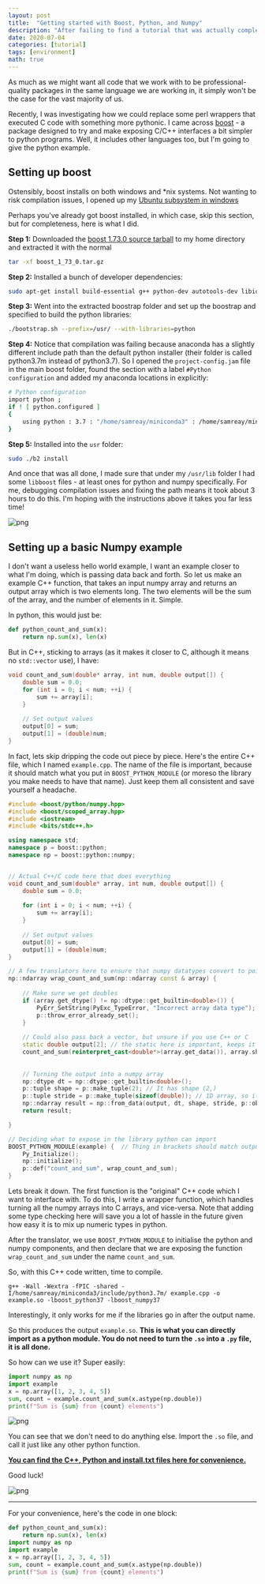 ```yaml
---
layout: post
title:  "Getting started with Boost, Python, and Numpy"
description: "After failing to find a tutorial that was actually complete, I decided to make one myself."
date: 2020-07-04
categories: [tutorial]
tags: [environment]
math: true
---
```


As much as we might want all code that we work with to be professional-quality packages in the same language we are working in, it simply won't be the case for the vast majority of us.

Recently, I was investigating how we could replace some perl wrappers that executed C code with something more pythonic. I came across [boost](https://www.boost.org/) - a package designed to try and make exposing C/C++ interfaces a bit simpler to python programs. Well, it includes other languages too, but I'm going to give the python example.

## Setting up boost

Ostensibly, boost installs on both windows and \*nix systems. Not wanting to risk compilation issues, I opened up my [Ubuntu subsystem in windows](https://docs.microsoft.com/en-us/windows/wsl/install-win10)

Perhaps you've already got boost installed, in which case, skip this section, but for completeness, here is what I did.

**Step 1:** Downloaded the [boost 1.73.0 source tarball](https://dl.bintray.com/boostorg/release/1.73.0/source/boost_1_73_0.tar.gz) to my home directory and extracted it with the normal 


<div class="reduced-code width-27" markdown=1>

```bash
tar -xf boost_1_73_0.tar.gz
```

</div>


**Step 2:** Installed a bunch of developer dependencies:


<div class="expanded-code width-120" markdown=1>

```bash
sudo apt-get install build-essential g++ python-dev autotools-dev libicu-dev build-essential libbz2-dev libboost-all-dev
```

</div>


**Step 3:** Went into the extracted boostrap folder and set up the boostrap and specified to build the python libraries:


<div class="reduced-code width-53" markdown=1>

```bash
./bootstrap.sh --prefix=/usr/ --with-libraries=python
```

</div>



**Step 4:** Notice that compilation was failing because anaconda has a slightly different include path than the default python installer (their folder is called python3.7m instead of python3.7). So I opened the `project-config.jam` file in the main boost folder, found the section with a label `#Python configuration` and added my anaconda locations in explicitly:


<div class="expanded-code width-99" markdown=1>

```bash
# Python configuration
import python ;
if ! [ python.configured ]
{
    using python : 3.7 : "/home/samreay/miniconda3" : /home/samreay/miniconda3/include/python3.7m ;
}
```

</div>


**Step 5:** Installed into the `usr` folder:


<div class="reduced-code width-17" markdown=1>

```bash
sudo ./b2 install
```

</div>


And once that was all done, I made sure that under my `/usr/lib` folder I had some `libboost` files - at least ones for python and numpy specifically. For me, debugging compilation issues and fixing the path means it took about 3 hours to do this. I'm hoping with the instructions above it takes you far less time!




    
![png](2020-07-04-Boost_files/2020-07-04-Boost_1_0.png)
    



## Setting up a basic Numpy example

I don't want a useless hello world example, I want an example closer to what I'm doing, which is passing data back and forth. So let us make an example C++ function, that takes an input numpy array and returns an output array which is two elements long. The two elements will be the sum of the array, and the number of elements in it. Simple.

In python, this would just be:



<div class="reduced-code width-28" markdown=1>

```python
def python_count_and_sum(x):
    return np.sum(x), len(x)
```

</div>


But in C++, sticking to arrays (as it makes it closer to C, although it means no `std::vector` use), I have:


<div class=" width-61" markdown=1>

```cpp
void count_and_sum(double* array, int num, double output[]) {
    double sum = 0.0;
    for (int i = 0; i < num; ++i) {
        sum += array[i];
    }
    
    // Set output values
    output[0] = sum;
    output[1] = (double)num;
}
```

</div>


In fact, lets skip dripping the code out piece by piece. Here's the entire C++ file, which I named `example.cpp`. The name of the file is important, because it should match what you put in `BOOST_PYTHON_MODULE` (or moreso the library you make needs to have that name). Just keep them all consistent and save yourself a headache.


<div class="expanded-code width-92" markdown=1>

```cpp
#include <boost/python/numpy.hpp>
#include <boost/scoped_array.hpp>
#include <iostream>
#include <bits/stdc++.h> 

using namespace std;
namespace p = boost::python;
namespace np = boost::python::numpy;


// Actual C++/C code here that does everything
void count_and_sum(double* array, int num, double output[]) {
    double sum = 0.0;
    
    for (int i = 0; i < num; ++i) {
        sum += array[i];
    }
     
    // Set output values
    output[0] = sum;
    output[1] = (double)num;
}

// A few translators here to ensure that numpy datatypes convert to pointers and what not
np::ndarray wrap_count_and_sum(np::ndarray const & array) {
    
    // Make sure we get doubles
    if (array.get_dtype() != np::dtype::get_builtin<double>()) {
        PyErr_SetString(PyExc_TypeError, "Incorrect array data type");
        p::throw_error_already_set();
    }
    
    // Could also pass back a vector, but unsure if you use C++ or C
    static double output[2]; // the static here is important, keeps it around!
    count_and_sum(reinterpret_cast<double*>(array.get_data()), array.shape(0), output);
        
        
    // Turning the output into a numpy array
    np::dtype dt = np::dtype::get_builtin<double>();
    p::tuple shape = p::make_tuple(2); // It has shape (2,)
    p::tuple stride = p::make_tuple(sizeof(double)); // 1D array, so its just size of double
    np::ndarray result = np::from_data(output, dt, shape, stride, p::object());
    return result;

}

// Deciding what to expose in the library python can import
BOOST_PYTHON_MODULE(example) {  // Thing in brackets should match output library name
    Py_Initialize();
    np::initialize();
    p::def("count_and_sum", wrap_count_and_sum);
}
```

</div>


Lets break it down. The first function is the "original" C++ code which I want to interface with. To do this, I write a wrapper function, which handles turning all the numpy arrays into C arrays, and vice-versa. Note that adding some type checking here will save you a lot of hassle in the future given how easy it is to mix up numeric types in python.

After the translator, we use `BOOST_PYTHON_MODULE` to initialise the python and numpy components, and then declare that we are exposing the function `wrap_count_and_sum` under the name `count_and_sum`.

So, with this C++ code written, time to compile.


<div class="expanded-code width-137" markdown=1>

```
g++ -Wall -Wextra -fPIC -shared -I/home/samreay/miniconda3/include/python3.7m/ example.cpp -o example.so -lboost_python37 -lboost_numpy37
```

</div>

Interestingly, it only works for me if the libraries go in after the output name.

So this produces the output `example.so`. **This is what you can directly import as a python module. You do not need to turn the `.so` into a `.py` file, it is all done.**

So how can we use it? Super easily:


<div class="reduced-code width-55" markdown=1>

```python
import numpy as np
import example
x = np.array([1, 2, 3, 4, 5])
sum, count = example.count_and_sum(x.astype(np.double))
print(f"Sum is {sum} from {count} elements")
```

</div>






    
![png](2020-07-04-Boost_files/2020-07-04-Boost_5_0.png?class="nofinalcode")
    



You can see that we don't need to do anything else. Import the `.so` file, and call it just like any other python function. 

[**You can find the C++, Python and install.txt files here for convenience.**](/static/notebooks/boost/boost.zip)

Good luck!









    
![png](cover.png?class="img-main")
    





******

For your convenience, here's the code in one block:

```python
def python_count_and_sum(x):
    return np.sum(x), len(x)
import numpy as np
import example
x = np.array([1, 2, 3, 4, 5])
sum, count = example.count_and_sum(x.astype(np.double))
print(f"Sum is {sum} from {count} elements")
```